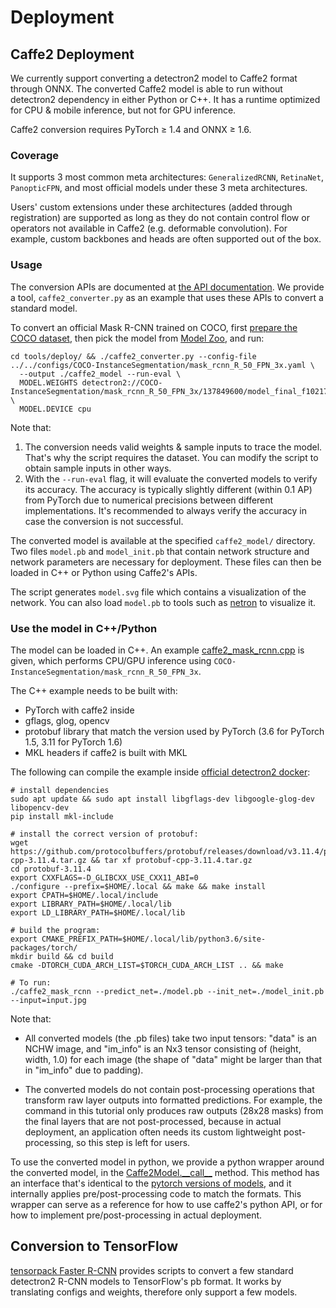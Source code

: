 # Deployment

## Caffe2 Deployment
We currently support converting a detectron2 model to Caffe2 format through ONNX.
The converted Caffe2 model is able to run without detectron2 dependency in either Python or C++.
It has a runtime optimized for CPU & mobile inference, but not for GPU inference.

Caffe2 conversion requires PyTorch ≥ 1.4 and ONNX ≥ 1.6.

### Coverage

It supports 3 most common meta architectures: `GeneralizedRCNN`, `RetinaNet`, `PanopticFPN`,
and most official models under these 3 meta architectures.

Users' custom extensions under these architectures (added through registration) are supported
as long as they do not contain control flow or operators not available in Caffe2 (e.g. deformable convolution).
For example, custom backbones and heads are often supported out of the box.

### Usage

The conversion APIs are documented at [the API documentation](../modules/export).
We provide a tool, `caffe2_converter.py` as an example that uses
these APIs to convert a standard model.

To convert an official Mask R-CNN trained on COCO, first
[prepare the COCO dataset](builtin_datasets.md), then pick the model from [Model Zoo](../../MODEL_ZOO.md), and run:
```
cd tools/deploy/ && ./caffe2_converter.py --config-file ../../configs/COCO-InstanceSegmentation/mask_rcnn_R_50_FPN_3x.yaml \
  --output ./caffe2_model --run-eval \
  MODEL.WEIGHTS detectron2://COCO-InstanceSegmentation/mask_rcnn_R_50_FPN_3x/137849600/model_final_f10217.pkl \
  MODEL.DEVICE cpu
```

Note that:
1. The conversion needs valid weights & sample inputs to trace the model. That's why the script requires the dataset.
   You can modify the script to obtain sample inputs in other ways.
2. With the `--run-eval` flag, it will evaluate the converted models to verify its accuracy.
   The accuracy is typically slightly different (within 0.1 AP) from PyTorch due to
   numerical precisions between different implementations.
   It's recommended to always verify the accuracy in case the conversion is not successful.

The converted model is available at the specified `caffe2_model/` directory. Two files `model.pb`
and `model_init.pb` that contain network structure and network parameters are necessary for deployment.
These files can then be loaded in C++ or Python using Caffe2's APIs.

The script generates `model.svg` file which contains a visualization of the network.
You can also load `model.pb` to tools such as [netron](https://github.com/lutzroeder/netron) to visualize it.

### Use the model in C++/Python

The model can be loaded in C++. An example [caffe2_mask_rcnn.cpp](../../tools/deploy/) is given,
which performs CPU/GPU inference using `COCO-InstanceSegmentation/mask_rcnn_R_50_FPN_3x`.

The C++ example needs to be built with:
* PyTorch with caffe2 inside
* gflags, glog, opencv
* protobuf library that match the version used by PyTorch (3.6 for PyTorch 1.5, 3.11 for PyTorch 1.6)
* MKL headers if caffe2 is built with MKL

The following can compile the example inside [official detectron2 docker](../../docker/):
```
# install dependencies
sudo apt update && sudo apt install libgflags-dev libgoogle-glog-dev libopencv-dev
pip install mkl-include

# install the correct version of protobuf:
wget https://github.com/protocolbuffers/protobuf/releases/download/v3.11.4/protobuf-cpp-3.11.4.tar.gz && tar xf protobuf-cpp-3.11.4.tar.gz
cd protobuf-3.11.4
export CXXFLAGS=-D_GLIBCXX_USE_CXX11_ABI=0
./configure --prefix=$HOME/.local && make && make install
export CPATH=$HOME/.local/include
export LIBRARY_PATH=$HOME/.local/lib
export LD_LIBRARY_PATH=$HOME/.local/lib

# build the program:
export CMAKE_PREFIX_PATH=$HOME/.local/lib/python3.6/site-packages/torch/
mkdir build && cd build
cmake -DTORCH_CUDA_ARCH_LIST=$TORCH_CUDA_ARCH_LIST .. && make

# To run:
./caffe2_mask_rcnn --predict_net=./model.pb --init_net=./model_init.pb --input=input.jpg
```

Note that:

* All converted models (the .pb files) take two input tensors:
  "data" is an NCHW image, and "im_info" is an Nx3 tensor consisting of (height, width, 1.0) for
  each image (the shape of "data" might be larger than that in "im_info" due to padding).

* The converted models do not contain post-processing operations that
  transform raw layer outputs into formatted predictions.
  For example, the command in this tutorial only produces raw outputs (28x28 masks) from the final
  layers that are not post-processed, because in actual deployment, an application often needs
  its custom lightweight post-processing, so this step is left for users.

To use the converted model in python,
we provide a python wrapper around the converted model, in the
[Caffe2Model.\_\_call\_\_](../modules/export.html#detectron2.export.Caffe2Model.__call__) method.
This method has an interface that's identical to the [pytorch versions of models](./models.md),
and it internally applies pre/post-processing code to match the formats.
This wrapper can serve as a reference for how to use caffe2's python API,
or for how to implement pre/post-processing in actual deployment.

## Conversion to TensorFlow
[tensorpack Faster R-CNN](https://github.com/tensorpack/tensorpack/tree/master/examples/FasterRCNN/convert_d2)
provides scripts to convert a few standard detectron2 R-CNN models to TensorFlow's pb format.
It works by translating configs and weights, therefore only support a few models.
